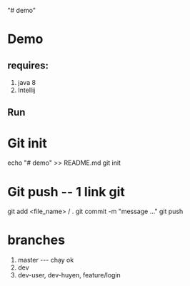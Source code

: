 "# demo" 
# Demo
## requires:
1. java 8
2. Intellij

## Run
# Git init 
echo "# demo" >> README.md
git init

# Git push -- 1 link git
git add <file_name> / .
git commit -m "message ..."
git push 

# branches
1. master --- chạy ok
2. dev 
3. dev-user, dev-huyen, feature/login
